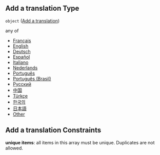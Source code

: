 ## Add a translation Type

`object` ([Add a translation](add-translation.md))

any of

-   [Français](add-translation-anyof-français.md "check type definition")
-   [English](add-translation-anyof-english.md "check type definition")
-   [Deutsch](add-translation-anyof-deutsch.md "check type definition")
-   [Español](add-translation-anyof-español.md "check type definition")
-   [Italiano](add-translation-anyof-italiano.md "check type definition")
-   [Nederlands](add-translation-anyof-nederlands.md "check type definition")
-   [Português](add-translation-anyof-português.md "check type definition")
-   [Português (Brasil)](add-translation-anyof-português-brasil.md "check type definition")
-   [Русский](add-translation-anyof-русский.md "check type definition")
-   [中国](add-translation-anyof-中国.md "check type definition")
-   [Türkçe](add-translation-anyof-türkçe.md "check type definition")
-   [한국의](add-translation-anyof-한국의.md "check type definition")
-   [日本語](add-translation-anyof-日本語.md "check type definition")
-   [Other](add-translation-anyof-other.md "check type definition")

## Add a translation Constraints

**unique items**: all items in this array must be unique. Duplicates are not allowed.

